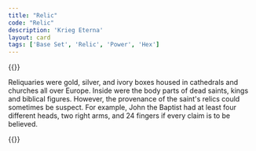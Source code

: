 ```yaml
---
title: "Relic"
code: "Relic"
description: 'Krieg Eterna'
layout: card
tags: ['Base Set', 'Relic', 'Power', 'Hex']
---
```

{{<card-detail-page title="Relic" artwork="Kissing the Relic by Joaquín Sorolla (1893)" book="Genisis 3:19">}}
<p>
Reliquaries were gold, silver, and ivory boxes housed in cathedrals and churches all over Europe. Inside were the body parts of dead saints, kings and biblical figures. However, the provenance of the saint's relics could sometimes be suspect. For example, John the Baptist had at least four different heads, two right arms, and 24 fingers if every claim is to be believed.
</p>
{{</card-detail-page>}}